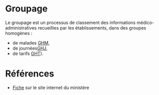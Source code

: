 # Groupage
<!-- SPDX-License-Identifier: MPL-2.0 -->

Le groupage est un processus de classement des informations médico-administratives recueillies par les établissements, dans des groupes homogènes :
- de malades [GHM](GHM.md), 
- de journées[GHJ](GHJ.md), 
- de tarifs [GHT](GHT.md)).

# Références

- [Fiche](https://solidarites-sante.gouv.fr/professionnels/gerer-un-etablissement-de-sante-medico-social/financement/financement-des-etablissements-de-sante-10795/financement-des-etablissements-de-sante-glossaire/article/groupage) sur le site internet du ministère
